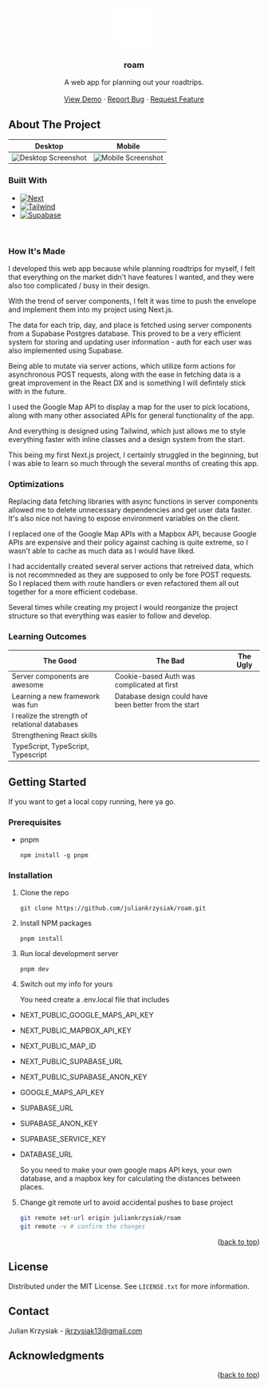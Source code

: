 <a name="readme-top"></a>

<!-- PROJECT LOGO -->
<br />
<div align="center">
  <a href="https://github.com/juliankrzysiak/roam">
    <img src="./src/app/icon.svg" alt="Logo" width="80" height="80">
  </a>

<h3 align="center">roam</h3>

  <p align="center">
    A web app for planning out your roadtrips.
    <br />
    <br />
    <a href="https://roam-gamma.vercel.app/">View Demo</a>
    ·
    <a href="https://github.com/juliankrzysiak/roam/issues/new?labels=bug">Report Bug</a>
    ·
    <a href="https://github.com/juliankrzysiak/roam/issues/new?labels=enhancement">Request Feature</a>
  </p>
</div>

<!-- ABOUT THE PROJECT -->
## About The Project
Desktop              |  Mobile
-------------------------|-------------------------
![Desktop Screenshot][desktop-url]  |  ![Mobile Screenshot][mobile-url]

### Built With

* [![Next][Next.js]][Next-url]
* [![Tailwind][Tailwind]][Tailwind-url]
* [![Supabase][Supabase]][Supabase-url]
<br/>


### How It's Made

I developed this web app because while planning roadtrips for myself, I felt that everything on the market didn't have features I wanted, and they were also too complicated / busy in their design. 

With the trend of server components, I felt it was time to push the envelope and implement them into my project using Next.js.

The data for each trip, day, and place is fetched using server components from a Supabase Postgres database. This proved to be a very efficient system for storing and updating user information - auth for each user was also implemented using Supabase. 

Being able to mutate via server actions, which utilize form actions for asynchronous POST requests, along with the ease in fetching data is a great improvement in the React DX and is something I will defintely stick with in the future. 

I used the Google Map API to display a map for the user to pick locations, along with many other associated APIs for general functionality of the app.

And everything is designed using Tailwind, which just allows me to style everything faster with inline classes and a design system from the start.

This being my first Next.js project, I certainly struggled in the beginning, but I was able to learn so much through the several months of creating this app. 

### Optimizations

Replacing data fetching libraries with async functions in server components allowed me to delete unnecessary dependencies and get user data faster. It's also nice not having to expose environment variables on the client.

I replaced one of the Google Map APIs with a Mapbox API, because Google APIs are expensive and their policy against caching is quite extreme, so I wasn't able to cache as much data as I would have liked.

I had accidentally created several server actions that retreived data, which is not recommneded as they are supposed to only be fore POST requests. So I replaced them with route handlers or even refactored them all out together for a more efficient codebase. 

Several times while creating my project I would reorganize the project structure so that everything was easier to follow and develop.


### Learning Outcomes

| The Good                               | The Bad                                              | The Ugly |
|----------------------------------------|------------------------------------------------------|----------|
| Server components are awesome    | Cookie-based Auth was complicated at first |          |
| Learning a new framework was fun |  Database design could have been better from the start                         |        |
| I realize the strength of relational databases                        |                                                      |          |
| Strengthening React skills                       |                                                      |          |
| TypeScript, TypeScript, Typescript                       |                                                      |          |


<!-- GETTING STARTED -->
## Getting Started

If you want to get a local copy running, here ya go. 

### Prerequisites

* pnpm
  ```
  npm install -g pnpm
  ```

### Installation

1. Clone the repo
   ```
   git clone https://github.com/juliankrzysiak/roam.git
   ```
2. Install NPM packages
   ```
   pnpm install 
   ```
3. Run local development server
   ```
   pnpm dev
   ```
 4. Switch out my info for yours

    You need create a .env.local file that includes
* NEXT_PUBLIC_GOOGLE_MAPS_API_KEY
* NEXT_PUBLIC_MAPBOX_API_KEY
* NEXT_PUBLIC_MAP_ID
* NEXT_PUBLIC_SUPABASE_URL
* NEXT_PUBLIC_SUPABASE_ANON_KEY
* GOOGLE_MAPS_API_KEY
* SUPABASE_URL
* SUPABASE_ANON_KEY
* SUPABASE_SERVICE_KEY
* DATABASE_URL

  So you need to make your own google maps API keys, your own database, and a mapbox key for calculating the distances between places. 

5. Change git remote url to avoid accidental pushes to base project
   ```sh
   git remote set-url origin juliankrzysiak/roam
   git remote -v # confirm the changes
   ```

<p align="right">(<a href="#readme-top">back to top</a>)</p>

<!-- LICENSE -->
## License

Distributed under the MIT License. See `LICENSE.txt` for more information.

<!-- CONTACT -->
## Contact

Julian Krzysiak - jkrzysiak13@gmail.com

<!-- ACKNOWLEDGMENTS -->
## Acknowledgments


<p align="right">(<a href="#readme-top">back to top</a>)</p>

[desktop-url]: https://i.imgur.com/zOaQA5Z.png
[mobile-url]: https://i.imgur.com/fxR0bZx.png
[Next.js]: https://img.shields.io/badge/next.js-000000?style=for-the-badge&logo=nextdotjs&logoColor=white
[Next-url]: https://nextjs.org/
[Tailwind]: https://img.shields.io/badge/tailwind-0b1121?style=for-the-badge&logo=tailwindcss&logoColor=3abcf7
[Tailwind-url]: https://tailwindcss.com/
[Supabase]: https://img.shields.io/badge/supabase-121212?style=for-the-badge&logo=supabase&logoColor=3ecf8e
[Supabase-url]: https://supabase.com/
